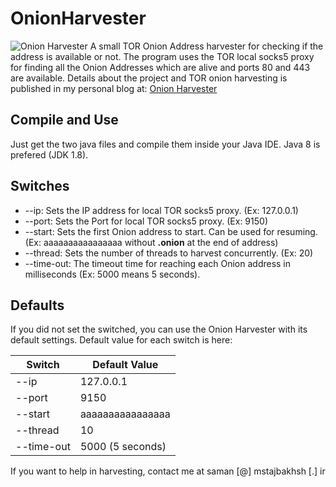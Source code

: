 # OnionHarvester
![Onion Harvester](https://mstajbakhsh.ir/wp-content/uploads/2017/11/Spy-Services.jpg)
A small TOR Onion Address harvester for checking if the address is available or not. The program uses the TOR local socks5 proxy for finding all the Onion Addresses which are alive and ports 80 and 443 are available.
Details about the project and TOR onion harvesting is published in my personal blog at: [Onion Harvester]

## Compile and Use
Just get the two java files and compile them inside your Java IDE. Java 8 is prefered (JDK 1.8). 

## Switches
* --ip: Sets the IP address for local TOR socks5 proxy. (Ex: 127.0.0.1)
* --port: Sets the Port for local TOR socks5 proxy. (Ex: 9150)
* --start: Sets the first Onion address to start. Can be used for resuming. (Ex: aaaaaaaaaaaaaaaa without **.onion** at the end of address)
* --thread: Sets the number of threads to harvest concurrently. (Ex: 20)
* --time-out: The timeout time for reaching each Onion address in milliseconds (Ex: 5000 means 5 seconds).

## Defaults
If you did not set the switched, you can use the Onion Harvester with its default settings. Default value for each switch is here:

| Switch | Default Value |
| ------ | ------ |
| --ip | 127.0.0.1 |
| --port | 9150 |
| --start | aaaaaaaaaaaaaaaa |
| --thread | 10 |
| --time-out | 5000 (5 seconds) |

If you want to help in harvesting, contact me at saman \[@\] mstajbakhsh \[.\] ir

[Onion Harvester]: <https://mstajbakhsh.ir/onion-harvester-first-step-tor-search-engines>
